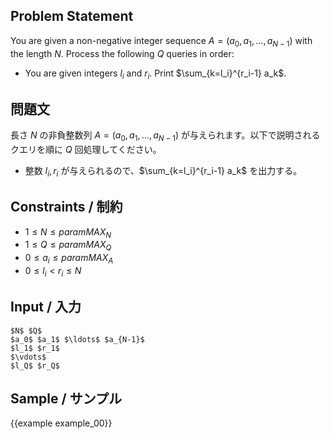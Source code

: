 <div markdown="1" class="lang-en">

Problem Statement
---------

You are given a non-negative integer sequence $A = (a_0, a_1, \ldots, a_{N-1})$ with the length $N$. Process the following $Q$ queries in order:

- You are given integers $l_i$ and $r_i$. Print $\sum_{k=l_i}^{r_i-1} a_k$.

</div>
<div markdown="1" class="lang-ja">

問題文
---------

長さ $N$ の非負整数列 $A = (a_0, a_1, \ldots, a_{N-1})$ が与えられます。以下で説明されるクエリを順に $Q$ 回処理してください。

- 整数 $l_i, r_i$ が与えられるので、$\sum_{k=l_i}^{r_i-1} a_k$ を出力する。

</div>

Constraints / 制約
---------

- $1 \leq N \leq {{param MAX_N}}$
- $1 \leq Q \leq {{param MAX_Q}}$
- $0 \leq a_i \leq {{param MAX_A}}$
- $0 \leq l_i < r_i \leq N$

Input / 入力
---------

```
$N$ $Q$
$a_0$ $a_1$ $\ldots$ $a_{N-1}$
$l_1$ $r_1$
$\vdots$
$l_Q$ $r_Q$
```

Sample / サンプル
---------

{{example example_00}}

